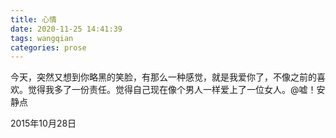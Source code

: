 ```yaml
---
title: 心情
date: 2020-11-25 14:41:39
tags: wangqian
categories: prose
---
```

今天，突然又想到你略黑的笑脸，有那么一种感觉，就是我爱你了，不像之前的喜欢。觉得我多了一份责任。觉得自己现在像个男人一样爱上了一位女人。<!--more-->@嘘！安静点

2015年10月28日
